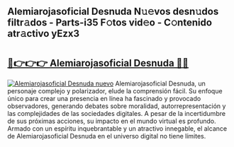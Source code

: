 ## Alemiarojasoficial Desnuda N𝚞𝚎vos desn𝚞dos filtr𝚊dos - Parts-i35 F𝚘tos vid𝚎o - C𝚘ntenido atr𝚊ctivo yEzx3

# <h2><a href="http://mb72alk.tromn.icu/?c=Alemiarojasoficial+Desnuda">🔗👉👉👉 Alemiarojasoficial Desnuda 🔗🔗</a></h2>

[![Alemiarojasoficial Desnuda nuevo](https://i.imgur.com/pEAQMta.gif)](http://mb72alk.tromn.icu/?c=Alemiarojasoficial+Desnuda)
Alemiarojasoficial Desnuda, un personaje complejo y polarizador, elude la comprensión fácil. Su enfoque único para crear una presencia en línea ha fascinado y provocado observadores, generando debates sobre moralidad, autorrepresentación y las complejidades de las sociedades digitales. A pesar de la incertidumbre de sus próximas acciones, su impacto en el mundo virtual es profundo. Armado con un espíritu inquebrantable y un atractivo innegable, el alcance de Alemiarojasoficial Desnuda en el universo digital no tiene límites.
